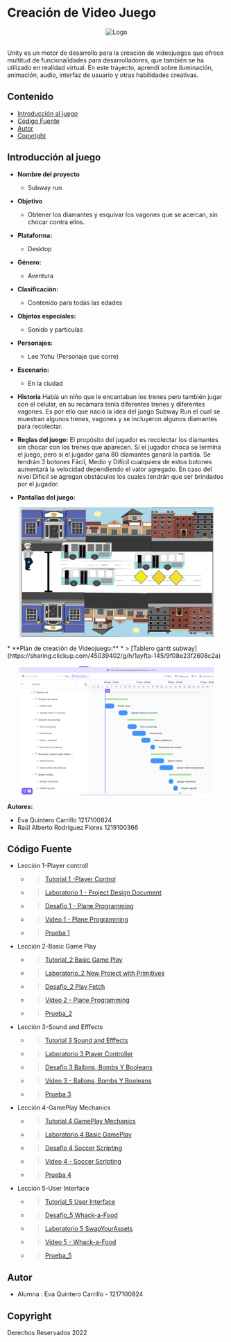 # Creación de Video Juego
<p align="center">
    <img src="https://blog.facialix.com/wp-content/uploads/2021/06/image_750x_5ec3723659ab5.jpg" alt="Logo" width=1200 height=300>
</p> 
<br>
Unity es un motor de desarrollo para la creación de videojuegos que ofrece multitud de funcionalidades para desarrolladores,
que también se ha utilizado en realidad virtual. En este trayecto, aprendí sobre iluminación, animación, audio, interfaz de usuario y otras habilidades creativas.

## Contenido
- [Introducción al juego](#IntroducciónJuego)
- [Código Fuente](#código-fuente)
- [Autor](#autor)
- [Copyright](#copyright)
## Introducción al juego

* **Nombre del proyecto**
    * Subway run
* **Objetivo**
    * Obtener los diamantes y esquivar los vagones que se acercan, sin chocar contra ellos.
* **Plataforma:**
    *  Desktop
* **Género:** 
    * Aventura
* **Clasificación:**
    * Contenido para todas las edades
* **Objetos especiales:** 
    - Sonido y partículas
* **Personajes:** 
    * Lee Yohu (Personaje que corre)
* **Escenario:**
    * En la ciudad
* **Historia**
Había un niño que le encantaban los trenes pero también jugar con el celular, en su recámara tenía diferentes trenes y diferentes vagones. Es por ello que nació la idea del juego Subway Run el cual  se muestran algunos trenes, vagones y se incluyeron algunos diamantes para recolectar.
* **Reglas del juego:**
El propósito del jugador es recolectar los diamantes sin chocar con los trenes que aparecen. Sí el jugador choca se termina el juego, pero si el jugador gana 80 diamantes ganará la partida. Se tendrán 3 botones Fácil, Medio y Difícil cualquiera de estos botones aumentará la velocidad dependiendo el valor agregado. En caso del nivel Difícil se agregan obstáculos los cuales tendrán que ser brindados por el jugador.

* **Pantallas del juego:**
<p align="center">
<img src="https://github.com/Eva-UTNG01/Unity/blob/main/img/prototipo.png" alt="prototipo" width=450 height=300>
</p> 
* **Plan de creación de Videojuego:**
    * > [Tablero gantt subway](https://sharing.clickup.com/45039402/g/h/1ayfta-145/9f08e23f2608c2a)
<p align="center">
<img src="https://github.com/Eva-UTNG01/Unity/blob/main/img/ganttGame.png" alt="gantt" width=450 height=300>
</p> 

**Autores:**
* Eva Quintero Carrillo                   1217100824
* Raúl Alberto Rodriguez Flores     1219100366



## Código Fuente

* Lección 1-Player controll
  * > [Tutorial 1 -Player Control](https://github.com/Eva-UTNG01/Unity/tree/main/Lecci%C3%B3n%201%20PlayerControl/Unit%201%20-%20Player_Control/Assets)
  * > [Laboratorio 1 - Project Design Document ](https://drive.google.com/file/d/11QydydbK_Ko5zVEzxjxZxvah47IwTBcd/view?usp=sharing)
  * > [Desafío 1 - Plane Programming ](https://github.com/Eva-UTNG01/Unity/tree/main/Lecci%C3%B3n%201%20PlayerControl/Challenge%201%20-%20Plane_programming/Assets)
  * > [Video 1 - Plane Programming](https://drive.google.com/file/d/1Figj0WVza7KVQEg2AcUojcLuJR-FMymO/view?usp=sharing)
  * > [Prueba 1](https://drive.google.com/file/d/1xDmHc5rYTadG0XByyOVnbzvltNmqxsxB/view?usp=sharing)
* Lección 2-Basic Game Play
  * > [Tutorial_2 Basic Game Play](https://github.com/Eva-UTNG01/Unity/tree/main/Lecci%C3%B3n%202%20Basic%20Game%20Play/Leccion-02-Basic%20Gameplay/Assets)
  * > [Laboratorio_2 New Project with Primitives](https://github.com/Eva-UTNG01/Unity/tree/main/Lecci%C3%B3n%202%20Basic%20Game%20Play/Lab-02%20-%20New-Project-Primitives/Assets)
  * > [Desafío_2 Play Fetch](https://github.com/Eva-UTNG01/Unity/tree/main/Lecci%C3%B3n%202%20Basic%20Game%20Play/Challenge-02-Basic%20Gameplay/Assets)
  * > [Video 2 - Plane Programming](https://drive.google.com/file/d/1ptcmDKVsaHSbEJ47PcHpsF_VoKJxrDtt/view?usp=sharing)
  * > [Prueba_2](https://drive.google.com/file/d/1sTECVKFr_Rx74zJsQmtQS23tydhICAgS/view?usp=sharing)
* Lección 3-Sound and Efffects
  * > [Tutorial 3 Sound and Efffects](https://github.com/Eva-UTNG01/Unity/tree/main/Lecci%C3%B3n%203%20Sound%20and%20Effects/Lecci%C3%B3n03SoundEfect)
  * > [Laboratorio 3 Player Controller](https://github.com/Eva-UTNG01/Unity/tree/main/Lecci%C3%B3n%203%20Sound%20and%20Effects/Laboratorio03PlayerControl)
  * > [Desafío 3 Ballons, Bombs Y Booleans](https://github.com/Eva-UTNG01/Unity/tree/main/Lecci%C3%B3n%203%20Sound%20and%20Effects/Desafio03Ballon)
  * > [Video 3 - Ballons, Bombs Y Booleans](https://drive.google.com/file/d/1zQXnNWbwsz4UNS-TsPR4kwJcAzGdDsxU/view?usp=sharing)
  * > [Prueba 3](https://drive.google.com/file/d/1rRea_DQJ2RbG9DEBfZiXmFSHLk06a0cG/view?usp=sharing)
* Lección 4-GamePlay Mechanics
  * > [Tutorial 4 GamePlay Mechanics](https://github.com/Eva-UTNG01/Unity/tree/main/Lecci%C3%B3n%204%20GamePlay%20Mechanics/Lecci%C3%B3n%204%20User%20GamePlay%20Mechanics)
  * > [Laboratorio 4 Basic GamePlay](https://github.com/Eva-UTNG01/Unity/tree/main/Lecci%C3%B3n%204%20GamePlay%20Mechanics/Laboratorio%2004-%20BasicGamePlay)
  * > [Desafío 4 Soccer Scripting](https://github.com/Eva-UTNG01/Unity/tree/main/Lecci%C3%B3n%204%20GamePlay%20Mechanics/Challenge04%20Soccer%20Scripting)
  * > [Video 4 - Soccer Scripting](https://drive.google.com/file/d/1ArDFyJGrE0rPBrxwdBEfS-_uhnWCC9Wq/view?usp=share_link)
  * > [Prueba 4](https://drive.google.com/file/d/1pvYxULslBPBk8q61_Y-IFPCM8T4deeIF/view?usp=share_link)
* Lección 5-User Interface
  * > [Tutorial_5 User Interface](https://github.com/Eva-UTNG01/Unity/tree/main/Lecci%C3%B3n%205%20User%20Interface/Leccion05UserInterface)
  * > [Desafío_5 Whack-a-Food](https://github.com/Eva-UTNG01/Unity/tree/main/Lecci%C3%B3n%205%20User%20Interface/Desafio05WhackFood)
  * > [Laboratorio 5 SwapYourAssets](https://github.com/Eva-UTNG01/Unity/tree/main/Lecci%C3%B3n%205%20User%20Interface/Laboratorio-05SwapYourAssets)
  * > [Video 5 - Whack-a-Food](https://drive.google.com/file/d/1K_4r4kULHy_fAUvnXtTcBIY0xbDpJPnd/view?usp=sharing)
  * > [Prueba_5](https://drive.google.com/file/d/1RbbMsv6-rWMo2GrGdV-AzK0IzH92sywv/view?usp=sharing)

## Autor

- Alumna  : Eva Quintero Carrillo - 1217100824

## Copyright
Derechos Reservados 2022



